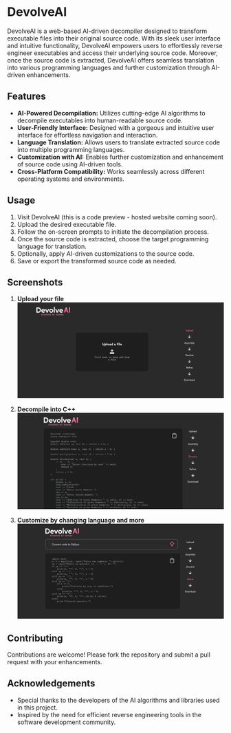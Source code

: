 # DevolveAI
DevolveAI is a web-based AI-driven decompiler designed to transform executable files into their original source code. With its sleek user interface and intuitive functionality, DevolveAI empowers users to effortlessly reverse engineer executables and access their underlying source code. Moreover, once the source code is extracted, DevolveAI offers seamless translation into various programming languages and further customization through AI-driven enhancements.

## Features
- **AI-Powered Decompilation:** Utilizes cutting-edge AI algorithms to decompile executables into human-readable source code.
- **User-Friendly Interface:** Designed with a gorgeous and intuitive user interface for effortless navigation and interaction.
- **Language Translation:** Allows users to translate extracted source code into multiple programming languages.
- **Customization with AI:** Enables further customization and enhancement of source code using AI-driven tools.
- **Cross-Platform Compatibility:** Works seamlessly across different operating systems and environments.

## Usage
1. Visit DevolveAI (this is a code preview - hosted website coming soon).
2. Upload the desired executable file.
3. Follow the on-screen prompts to initiate the decompilation process.
4. Once the source code is extracted, choose the target programming language for translation.
5. Optionally, apply AI-driven customizations to the source code.
6. Save or export the transformed source code as needed.

## Screenshots

1. **Upload your file**
   ![Screenshot 1](./Screenshots/1.png)

2. **Decompile into C++**
   ![Screenshot 2](./Screenshots/2.png)

3. **Customize by changing language and more**
   ![Screenshot 3](./Screenshots/3.png)

## Contributing
Contributions are welcome! Please fork the repository and submit a pull request with your enhancements.

## Acknowledgements
- Special thanks to the developers of the AI algorithms and libraries used in this project.
- Inspired by the need for efficient reverse engineering tools in the software development community.
